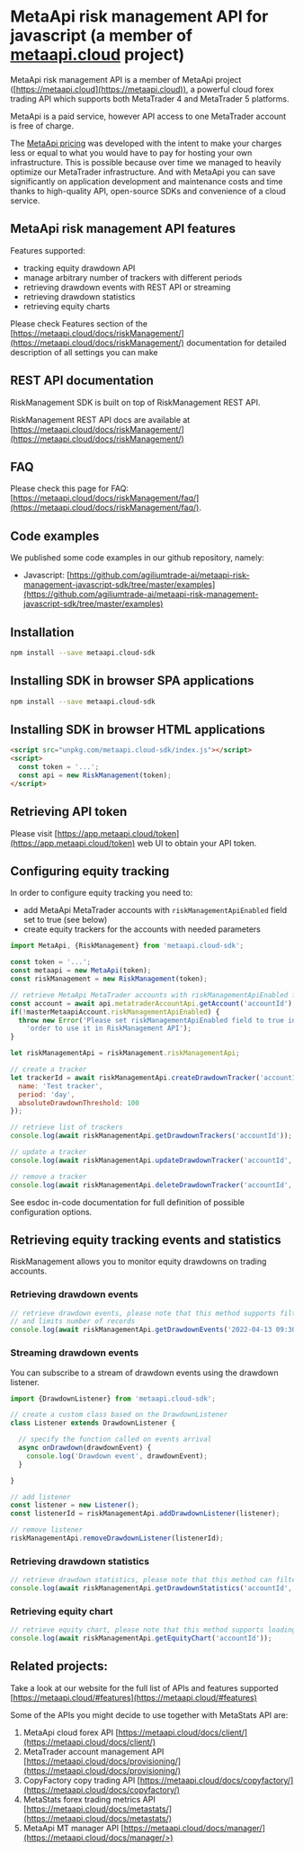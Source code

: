 # MetaApi risk management API for javascript (a member of [metaapi.cloud](https://metaapi.cloud) project)

MetaApi risk management API is a member of MetaApi project ([https://metaapi.cloud](https://metaapi.cloud)), a powerful cloud forex trading API which supports both MetaTrader 4 and MetaTrader 5 platforms.

MetaApi is a paid service, however API access to one MetaTrader account is free of charge.

The [MetaApi pricing](https://metaapi.cloud/#pricing) was developed with the intent to make your charges less or equal to what you would have to pay for hosting your own infrastructure. This is possible because over time we managed to heavily optimize
our MetaTrader infrastructure. And with MetaApi you can save significantly on application development and
maintenance costs and time thanks to high-quality API, open-source SDKs and convenience of a cloud service.

## MetaApi risk management API features

Features supported:

- tracking equity drawdown API
- manage arbitrary number of trackers with different periods
- retrieving drawdown events with REST API or streaming
- retrieving drawdown statistics
- retrieving equity charts

Please check Features section of the [https://metaapi.cloud/docs/riskManagement/](https://metaapi.cloud/docs/riskManagement/) documentation for detailed description of all settings you can make

## REST API documentation
RiskManagement SDK is built on top of RiskManagement REST API.

RiskManagement REST API docs are available at [https://metaapi.cloud/docs/riskManagement/](https://metaapi.cloud/docs/riskManagement/)

## FAQ
Please check this page for FAQ: [https://metaapi.cloud/docs/riskManagement/faq/](https://metaapi.cloud/docs/riskManagement/faq/).

## Code examples
We published some code examples in our github repository, namely:

- Javascript: [https://github.com/agiliumtrade-ai/metaapi-risk-management-javascript-sdk/tree/master/examples](https://github.com/agiliumtrade-ai/metaapi-risk-management-javascript-sdk/tree/master/examples)

## Installation
```bash
npm install --save metaapi.cloud-sdk
```

## Installing SDK in browser SPA applications
```bash
npm install --save metaapi.cloud-sdk
```

## Installing SDK in browser HTML applications
```html
<script src="unpkg.com/metaapi.cloud-sdk/index.js"></script>
<script>
  const token = '...';
  const api = new RiskManagement(token);
</script>
```

## Retrieving API token
Please visit [https://app.metaapi.cloud/token](https://app.metaapi.cloud/token) web UI to obtain your API token.

## Configuring equity tracking

In order to configure equity tracking you need to:

- add MetaApi MetaTrader accounts with `riskManagementApiEnabled` field set to true (see below)
- create equity trackers for the accounts with needed parameters

```javascript
import MetaApi, {RiskManagement} from 'metaapi.cloud-sdk';

const token = '...';
const metaapi = new MetaApi(token);
const riskManagement = new RiskManagement(token);

// retrieve MetaApi MetaTrader accounts with riskManagementApiEnabled field set to true
const account = await api.metatraderAccountApi.getAccount('accountId');
if(!masterMetaapiAccount.riskManagementApiEnabled) {
  throw new Error('Please set riskManagementApiEnabled field to true in your MetaApi account in ' +
    'order to use it in RiskManagement API');
}

let riskManagementApi = riskManagement.riskManagementApi;

// create a tracker
let trackerId = await riskManagementApi.createDrawdownTracker('accountId', {
  name: 'Test tracker',
  period: 'day',
  absoluteDrawdownThreshold: 100
});

// retrieve list of trackers
console.log(await riskManagementApi.getDrawdownTrackers('accountId'));

// update a tracker
console.log(await riskManagementApi.updateDrawdownTracker('accountId', trackerId.id, {name: 'Updated name'}));

// remove a tracker
console.log(await riskManagementApi.deleteDrawdownTracker('accountId', trackerId.id));
```

See esdoc in-code documentation for full definition of possible configuration options.

## Retrieving equity tracking events and statistics

RiskManagement allows you to monitor equity drawdowns on trading accounts.

### Retrieving drawdown events
```javascript
// retrieve drawdown events, please note that this method supports filtering by broker time range, accountId, trackerId
// and limits number of records
console.log(await riskManagementApi.getDrawdownEvents('2022-04-13 09:30:00.000', '2022-05-14 09:30:00.000'));
```

### Streaming drawdown events
You can subscribe to a stream of drawdown events using the drawdown listener.
```javascript
import {DrawdownListener} from 'metaapi.cloud-sdk';

// create a custom class based on the DrawdownListener
class Listener extends DrawdownListener {

  // specify the function called on events arrival
  async onDrawdown(drawdownEvent) {
    console.log('Drawdown event', drawdownEvent);
  }

}

// add listener
const listener = new Listener();
const listenerId = riskManagementApi.addDrawdownListener(listener);

// remove listener
riskManagementApi.removeDrawdownListener(listenerId);
```

### Retrieving drawdown statistics
```javascript
// retrieve drawdown statistics, please note that this method can filter returned data and supports pagination
console.log(await riskManagementApi.getDrawdownStatistics('accountId', trackerId.id));
```

### Retrieving equity chart
```javascript
// retrieve equity chart, please note that this method supports loading within specified broker time
console.log(await riskManagementApi.getEquityChart('accountId'));
```

## Related projects:
Take a look at our website for the full list of APIs and features supported [https://metaapi.cloud/#features](https://metaapi.cloud/#features)

Some of the APIs you might decide to use together with MetaStats API are:

1. MetaApi cloud forex API [https://metaapi.cloud/docs/client/](https://metaapi.cloud/docs/client/)
2. MetaTrader account management API [https://metaapi.cloud/docs/provisioning/](https://metaapi.cloud/docs/provisioning/)
3. CopyFactory copy trading  API [https://metaapi.cloud/docs/copyfactory/](https://metaapi.cloud/docs/copyfactory/)
4. MetaStats forex trading metrics API [https://metaapi.cloud/docs/metastats/](https://metaapi.cloud/docs/metastats/)
5. MetaApi MT manager API [https://metaapi.cloud/docs/manager/](https://metaapi.cloud/docs/manager/>)
